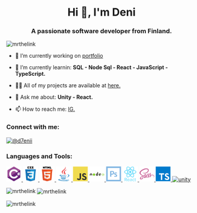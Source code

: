 <h1 align="center">Hi 👋, I'm Deni</h1>
<h3 align="center">A passionate software developer from Finland.</h3>

<p align="left"> <img src="https://komarev.com/ghpvc/?username=mrthelink&label=Profile%20views&color=0e75b6&style=flat" alt="mrthelink" /> </p>

- 🔭 I’m currently working on [portfolio](https://github.com/MrThelink/portfolio)

- 🌱 I’m currently learnin: **SQL - Node Sql - React - JavaScript - TypeScript.**

- 👨‍💻 All of my projects are available at [here.](https://github.com/MrThelink?tab=repositories)

- 💬 Ask me about: **Unity - React.**

- 📫 How to reach me: [IG.](https://www.instagram.com/d7enii/)

<h3 align="left">Connect with me:</h3>
<p align="left">
<a href="https://instagram.com/@d7enii" target="blank"><img align="center" src="https://raw.githubusercontent.com/rahuldkjain/github-profile-readme-generator/master/src/images/icons/Social/instagram.svg" alt="@d7enii" height="30" width="40" /></a>
</p>

<h3 align="left">Languages and Tools:</h3>
<p align="left"> <a href="https://www.w3schools.com/cs/" target="_blank" rel="noreferrer"> <img src="https://raw.githubusercontent.com/devicons/devicon/master/icons/csharp/csharp-original.svg" alt="csharp" width="40" height="40"/> </a> <a href="https://www.w3schools.com/css/" target="_blank" rel="noreferrer"> <img src="https://raw.githubusercontent.com/devicons/devicon/master/icons/css3/css3-original-wordmark.svg" alt="css3" width="40" height="40"/> </a> <a href="https://www.w3.org/html/" target="_blank" rel="noreferrer"> <img src="https://raw.githubusercontent.com/devicons/devicon/master/icons/html5/html5-original-wordmark.svg" alt="html5" width="40" height="40"/> </a> <a href="https://www.java.com" target="_blank" rel="noreferrer"> <img src="https://raw.githubusercontent.com/devicons/devicon/master/icons/java/java-original.svg" alt="java" width="40" height="40"/> </a> <a href="https://developer.mozilla.org/en-US/docs/Web/JavaScript" target="_blank" rel="noreferrer"> <img src="https://raw.githubusercontent.com/devicons/devicon/master/icons/javascript/javascript-original.svg" alt="javascript" width="40" height="40"/> </a> <a href="https://nodejs.org" target="_blank" rel="noreferrer"> <img src="https://raw.githubusercontent.com/devicons/devicon/master/icons/nodejs/nodejs-original-wordmark.svg" alt="nodejs" width="40" height="40"/> </a> <a href="https://www.photoshop.com/en" target="_blank" rel="noreferrer"> <img src="https://raw.githubusercontent.com/devicons/devicon/master/icons/photoshop/photoshop-line.svg" alt="photoshop" width="40" height="40"/> </a> <a href="https://reactjs.org/" target="_blank" rel="noreferrer"> <img src="https://raw.githubusercontent.com/devicons/devicon/master/icons/react/react-original-wordmark.svg" alt="react" width="40" height="40"/> </a> <a href="https://sass-lang.com" target="_blank" rel="noreferrer"> <img src="https://raw.githubusercontent.com/devicons/devicon/master/icons/sass/sass-original.svg" alt="sass" width="40" height="40"/> </a> <a href="https://www.typescriptlang.org/" target="_blank" rel="noreferrer"> <img src="https://raw.githubusercontent.com/devicons/devicon/master/icons/typescript/typescript-original.svg" alt="typescript" width="40" height="40"/> </a> <a href="https://unity.com/" target="_blank" rel="noreferrer"> <img src="https://www.vectorlogo.zone/logos/unity3d/unity3d-icon.svg" alt="unity" width="40" height="40"/> </a> </p>

<p><img align="left" src="https://github-readme-stats.vercel.app/api/top-langs?username=mrthelink&show_icons=true&locale=en&layout=compact" alt="mrthelink" /></p>

<p>&nbsp;<img align="center" src="https://github-readme-stats.vercel.app/api?username=mrthelink&show_icons=true&locale=en" alt="mrthelink" /></p>

<p><img align="center" src="https://github-readme-streak-stats.herokuapp.com/?user=mrthelink&" alt="mrthelink" /></p>
